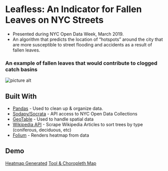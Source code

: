 # Leafless: An Indicator for Fallen Leaves on NYC Streets
* Presented during NYC Open Data Week, March 2019.
* An algorithm that predicts the location of “hotspots” around the city that are more susceptible to street flooding and accidents as a result of fallen leaves.

### An example of fallen leaves that would contribute to clogged catch basins
![picture alt](https://torontodrainservice.com/wp-content/uploads/2016/10/Leaves05-1024x310.jpg "An example of fallen leaves.") 

## Built With
* [Pandas](https://pandas.pydata.org/) - Used to clean up & organize data.
* [Sodapy/Socrata](https://dev.socrata.com/consumers/getting-started.html) - API access to NYC Open Data Collections
* [GeoTable](https://pypi.org/project/geotable/) - Used to handle spatial data
* [Wikipedia API](https://pypi.org/project/geotable/) - Scrape Wikipedia Articles to sort trees by type (coniferous, deciduous, etc)
* [Folium](https://pypi.org/project/folium/) - Renders heatmap from data

## Demo
[Heatmap Generated](https://sites.google.com/view/leaflessnyc/zipcodes/11419 "Heatmap Generated")
[Tool & Choropleth Map](https://crosscompute.com/t/2Mdo29l4KCuHIRw4ViR8ZHvHU8YgdwXf "Tool")
